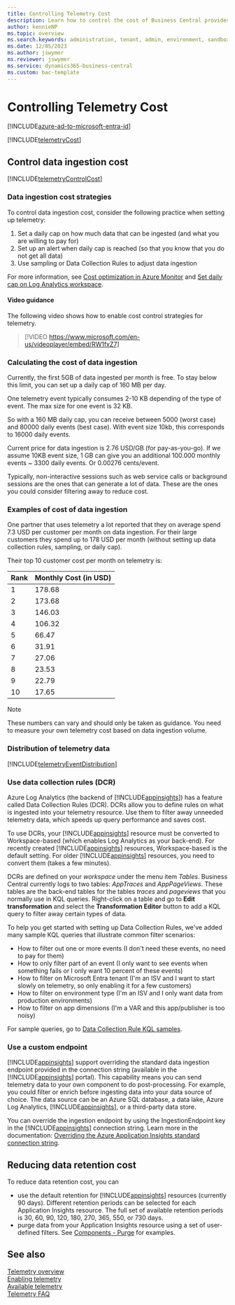 ```yaml
---
title: Controlling Telemetry Cost
description: Learn how to control the cost of Business Central provides telemetry.  
author: kennieNP
ms.topic: overview
ms.search.keywords: administration, tenant, admin, environment, sandbox, telemetry
ms.date: 12/05/2023
ms.author: jswymer
ms.reviewer: jswymer
ms.service: dynamics365-business-central
ms.custom: bac-template
---
```

# Controlling Telemetry Cost

[!INCLUDE[azure-ad-to-microsoft-entra-id](~/../shared-content/shared/azure-ad-to-microsoft-entra-id.md)]

[!INCLUDE[telemetryCost](../includes/include-telemetry-cost.md)]

## Control data ingestion cost

[!INCLUDE[telemetryControlCost](../includes/include-telemetry-control-cost.md)]

### Data ingestion cost strategies

To control data ingestion cost, consider the following practice when setting up telemetry:

1. Set a daily cap on how much data that can be ingested (and what you are willing to pay for)
2. Set up an alert when daily cap is reached (so that you know that you do not get all data)
3. Use sampling or Data Collection Rules to adjust data ingestion

For more information, see [Cost optimization in Azure Monitor](/azure/azure-monitor/best-practices-cost) and [Set daily cap on Log Analytics workspace](/azure/azure-monitor/logs/daily-cap).

#### Video guidance

The following video shows how to enable cost control strategies for telemetry.

> [!VIDEO https://www.microsoft.com/en-us/videoplayer/embed/RW1fxZ7]

### Calculating the cost of data ingestion

Currently, the first 5GB of data ingested per month is free. To stay below this limit, you can set up a daily cap of 160 MB per day.

One telemetry event typically consumes 2-10 KB depending of the type of event. The max size for one event is 32 KB.

So with a 160 MB daily cap, you can receive between 5000 (worst case) and 80000 daily events (best case). With event size 10kb, this corresponds to 16000 daily events.

Current price for data ingestion is 2.76 USD/GB (for pay-as-you-go). If we assume 10KB event size, 1 GB can give you an additional 100.000 monthly events ~ 3300 daily events. Or 0.00276 cents/event.

Typically, non-interactive sessions such as web service calls or background sessions are the ones that can generate a lot of data. These are the ones you could consider filtering away to reduce cost.

### Examples of cost of data ingestion

One partner that uses telemetry a lot reported that they on average spend 7.3 USD per customer per month on data ingestion. For their large customers they spend up to 178 USD per month (without setting up data collection rules, sampling, or daily cap). 

Their top 10 customer cost per month on telemetry is:

| Rank | Monthly Cost (in USD) |
| ---- | --------------------- |
|1 |178.68 |
|2 |173.68 |
|3 |146.03 |
|4 |106.32 |
|5 |66.47 |
|6 |31.91 |
|7 |27.06 |
|8 |23.53 |
|9 |22.79 |
|10|17.65|

> [!NOTE]  
> These numbers can vary and should only be taken as guidance. You need to measure your own telemetry cost based on data ingestion volume.

### Distribution of telemetry data

[!INCLUDE[telemetryEventDistribution](../includes/include-telemetry-event-distribution.md)]

### Use data collection rules (DCR)

Azure Log Analytics (the backend of [!INCLUDE[appinsights](../includes/azure-appinsights-name.md)]) has a feature called Data Collection Rules (DCR). DCRs allow you to define rules on what is ingested into your telemetry resource. Use them to filter away unneeded telemetry data, which speeds up query performance and saves cost.

To use DCRs, your [!INCLUDE[appinsights](../includes/azure-appinsights-name.md)] resource must be converted to Workspace-based (which enables Log Analytics as your back-end). For recently created [!INCLUDE[appinsights](../includes/azure-appinsights-name.md)] resources, Workspace-based is the default setting. For older [!INCLUDE[appinsights](../includes/azure-appinsights-name.md)] resources, you need to convert them (takes a few minutes).

DCRs are defined on your _workspace_ under the menu item _Tables_. Business Central currently logs to two tables: _AppTraces_ and _AppPageViews_. These tables are the back-end tables for the tables _traces_ and _pageviews_ that you normally use in KQL queries. Right-click on a table and go to **Edit transformation** and select the **Transformation Editor** button to add a KQL query to filter away certain types of data.

To help you get started with setting up Data Collection Rules, we've added many sample KQL queries that illustrate common filter scenarios:

- How to filter out one or more events (I don't need these events, no need to pay for them)
- How to only filter part of an event (I only want to see events when something fails or I only want 10 percent of these events)
- How to filter on Microsoft Entra tenant (I'm an ISV and I want to start slowly on telemetry, so only enabling it for a few customers)
- How to filter on environment type (I'm an ISV and I only want data from production environments)
- How to filter on app dimensions (I'm a VAR and this app/publisher is too noisy)

For sample queries, go to [Data Collection Rule KQL samples](https://github.com/microsoft/BCTech/tree/master/samples/AppInsights/KQL/Queries/DataCollectionRules).

### Use a custom endpoint

[!INCLUDE[appinsights](../includes/azure-appinsights-name.md)] support overriding the standard data ingestion endpoint provided in the connection string (available in the [!INCLUDE[appinsights](../includes/azure-appinsights-name.md)] portal). This capability means you can send telemetry data to your own component to do post-processing. For example, you could filter or enrich before ingesting data into your data source of choice. The data source can be an Azure SQL database, a data lake, Azure Log Analytics, [!INCLUDE[appinsights](../includes/azure-appinsights-name.md)], or a third-party data store.

You can override the ingestion endpoint by using the IngestionEndpoint key in the [!INCLUDE[appinsights](../includes/azure-appinsights-name.md)] connection string. Learn more in the documentation: [Overriding the Azure Application Insights standard connection string](/azure/azure-monitor/app/sdk-connection-string?tabs=net#connection-string-with-explicit-endpoint-overrides).

## Reducing data retention cost

To reduce data retention cost, you can 
- use the default retention for [!INCLUDE[appinsights](../includes/azure-appinsights-name.md)] resources (currently 90 days). Different retention periods can be selected for each Application Insights resource. The full set of available retention periods is 30, 60, 90, 120, 180, 270, 365, 550, or 730 days.
- purge data from your Application Insights resource using a set of user-defined filters. See [Components - Purge](/rest/api/application-insights/components/purge#examples) for examples.

## See also
[Telemetry overview](telemetry-overview.md)  
[Enabling telemetry](telemetry-enable-application-insights.md)  
[Available telemetry](telemetry-available-telemetry.md)  
[Telemetry FAQ](telemetry-faq.md)
